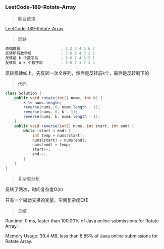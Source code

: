 ### LeetCode-189-Rotate-Array

> 题目链接

[LeetCode-189-Rotate-Array](https://leetcode.com/problems/rotate-array/)

> 思路
```java
原始数组                  : 1 2 3 4 5 6 7
反转所有数字后             : 7 6 5 4 3 2 1
反转前 k 个数字后          : 5 6 7 4 3 2 1
反转后 n-k 个数字后        : 5 6 7 1 2 3 4
```
反转规律如上，先反转一次全序列，然后是反转前k个，最后是反转剩下的

> 代码

```java
class Solution {
    public void rotate(int[] nums, int k) {
        k %= nums.length;
        reverse(nums, 0, nums.length - 1);
        reverse(nums, 0, k - 1);
        reverse(nums, k, nums.length - 1);
    }
    public void reverse(int[] nums, int start, int end) {
        while (start < end) {
            int temp = nums[start];
            nums[start] = nums[end];
            nums[end] = temp;
            start++;
            end--;
        }
    }
}
```

> 复杂度分析

反转了两次，时间复杂度O(n)

只有一个辅助交换的变量，空间复杂度O(1)

> 总结

Runtime: 0 ms, faster than 100.00% of Java online submissions for Rotate Array.

Memory Usage: 39.4 MB, less than 6.85% of Java online submissions for Rotate Array.
